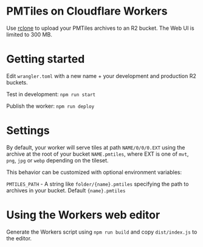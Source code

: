 # PMTiles on Cloudflare Workers

Use [rclone](https://rclone.org/downloads/) to upload your PMTiles archives to an R2 bucket. The Web UI is limited to 300 MB.

# Getting started

Edit `wrangler.toml` with a new name + your development and production R2 buckets.

Test in development: `npm run start`

Publish the worker: `npm run deploy`

# Settings

By default, your worker will serve tiles at path `NAME/0/0/0.EXT` using the archive at the root of your bucket `NAME.pmtiles`, where EXT is one of `mvt`, `png`, `jpg` or `webp` depending on the tileset.

This behavior can be customized with optional environment variables:

`PMTILES_PATH` - A string like `folder/{name}.pmtiles` specifying the path to archives in your bucket. Default `{name}.pmtiles`

# Using the Workers web editor

Generate the Workers script using `npm run build` and copy `dist/index.js` to the editor.
